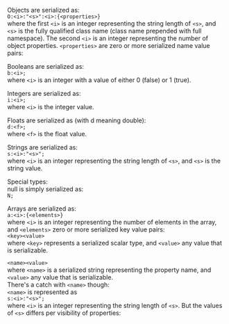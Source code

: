 

Objects are serialized as:  
`O:<i>:"<s>":<i>:{<properties>}`  
where the first `<i>` is an integer representing the string length of `<s>`, and `<s>` is the fully qualified class name (class name prepended with full namespace). The second `<i>` is an integer representing the number of object properties. `<properties>` are zero or more serialized name value pairs:  

Booleans are serialized as:  
`b:<i>;`  
where `<i>` is an integer with a value of either 0 (false) or 1 (true).  

Integers are serialized as:  
`i:<i>;`  
where `<i>` is the integer value.  

Floats are serialized as (with d meaning double):  
`d:<f>;`  
where `<f>` is the float value.  

Strings are serialized as:  
`s:<i>:"<s>";`  
where `<i>` is an integer representing the string length of `<s>`, and `<s>` is the string value.  

Special types:  
null is simply serialized as:  
`N;`  

Arrays are serialized as:  
`a:<i>:{<elements>}`  
where `<i>` is an integer representing the number of elements in the array, and `<elements>` zero or more serialized key value pairs:  
`<key><value>`  
where `<key>` represents a serialized scalar type, and `<value>` any value that is serializable.  
  
`<name><value>`  
where `<name>` is a serialized string representing the property name, and `<value>` any value that is serializable.  
There's a catch with `<name>` though:  
`<name>` is represented as  
`s:<i>:"<s>";`  
where `<i>` is an integer representing the string length of `<s>`. But the values of `<s>` differs per visibility of properties:  

